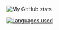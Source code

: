 
![My GitHub stats](https://github-readme-stats.vercel.app/api?username=Mollie-S&show_icons=true&theme=radical&hide_title=true)


[![Languages used](https://github-readme-stats.vercel.app/api/top-langs/?username=Mollie-S&hide=Objective-C,Makefile&langs_count=8&count_private=true&theme=radical&layout=compact)](https://github.com/anuraghazra/github-readme-stats)
